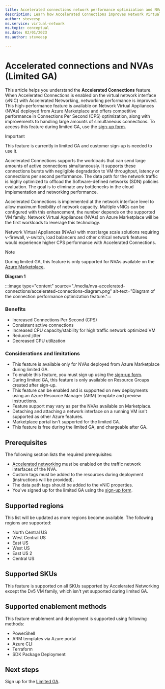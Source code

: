 ```yaml
---
title: Accelerated connections network performance optimization and NVAs
description: Learn how Accelerated Connections improves Network Virtual Appliance (NVA) performance.
author: steveesp
ms.service: virtual-network
ms.topic: conceptual
ms.date: 02/01/2023
ms.author: steveesp

---
```


# Accelerated connections and NVAs (Limited GA)

This article helps you understand the **Accelerated Connections** feature. When Accelerated Connections is enabled on the virtual network interface (vNIC) with Accelerated Networking, networking performance is improved. This high-performance feature is available on Network Virtual Appliances (NVAs) deployed from Azure Marketplace and offers competitive performance in Connections Per Second (CPS) optimization, along with improvements to handling large amounts of simultaneous connections. To access this feature during limited GA, use the [sign-up form](https://go.microsoft.com/fwlink/?linkid=2223706).

> [!IMPORTANT]
> This feature is currently in limited GA and customer sign-up is needed to use it.
>

Accelerated Connections supports the workloads that can send large amounts of active connections simultaneously. It supports these connections bursts with negligible degradation to VM throughput, latency or connections per second performance. The data path for the network traffic is highly optimized to offload the Software-defined networks (SDN) policies evaluation. The goal is to eliminate any bottlenecks in the cloud implementation and networking performance.

Accelerated Connections is implemented at the network interface level to allow maximum flexibility of network capacity. Multiple vNICs can be configured with this enhancement, the number depends on the supported VM family. Network Virtual Appliances (NVAs) on Azure Marketplace will be the first workloads to leverage this technology.

Network Virtual Appliances (NVAs) with most large scale solutions requiring v-firewall, v-switch, load balancers and other critical network features would experience higher CPS performance with Accelerated Connections.

> [!NOTE]
> During limited GA, this feature is only supported for NVAs available on the [Azure Marketplace](https://azuremarketplace.microsoft.com/marketplace/apps?search=network%20virtual%20appliance&page=1&filters=virtual-machine-images%3Bpartners).
>

**Diagram 1**

:::image type="content" source="./media/nva-accelerated-connections/accelerated-connections-diagram.png" alt-text="Diagram of the connection performance optimization feature.":::

### Benefits

* Increased Connections Per Second (CPS)
* Consistent active connections
* Increased CPU capacity/stability for high traffic network optimized VM
* Reduced jitter
* Decreased CPU utilization

### Considerations and limitations

* This feature is available only for NVAs deployed from Azure Marketplace during limited GA.
* To enable this feature, you must sign up using the [sign-up form](https://go.microsoft.com/fwlink/?linkid=2223706).
* During limited GA, this feature is only available on Resource Groups created after sign-up.
* This feature can be enabled and is supported on new deployments using an Azure Resource Manager (ARM) template and preview instructions.
* Feature support may vary as per the NVAs available on Marketplace.
* Detaching and attaching a network interface on a running VM isn't supported as other Azure features.
* Marketplace portal isn't supported for the limited GA.
* This feature is free during the limited GA, and chargeable after GA.

## Prerequisites

The following section lists the required prerequisites:

* [Accelerated networking](../virtual-network/accelerated-networking-overview.md) must be enabled on the traffic network interfaces of the NVA.
* Custom tags must be added to the resources during deployment (instructions will be provided).
* The data path tags should be added to the vNIC properties.
* You've signed up for the limited GA using the [sign-up form](https://go.microsoft.com/fwlink/?linkid=2223706).

## Supported regions

This list will be updated as more regions become available. The following regions are supported:

* North Central US
* West Central US
* East US
* West US
* East US 2
* Central US

## Supported SKUs

This feature is supported on all SKUs supported by Accelerated Networking except the Dv5 VM family, which isn't yet supported during limited GA.

## Supported enablement methods

This feature enablement and deployment is supported using following methods: 

* PowerShell
* ARM templates via Azure portal
* Azure CLI
* Terraform
* SDK Package Deployment


## Next steps

Sign up for the [Limited GA](https://go.microsoft.com/fwlink/?linkid=2223706).
